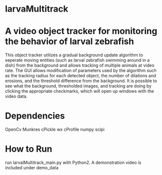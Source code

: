 # larvaMultitrack

# A video object tracker for monitoring the behavior of larval zebrafish
This object tracker utilizes a gradual background update algorithm to seperate moving entities (such as larval zebrafish swimming around in a dish) from the background and allows tracking of multiple animals at video rate. The GUI allows modification of parameters used by the algorithm such as the tracking radius for each detected object, the number of dilations and erosions, and the threshold difference from the background. It is possible to see what the background, thresholded images, and tracking are doing by clicking the appropriate checkmarks, which will open up windows with the video data. 

# Dependencies
OpenCv
Munkres
cPickle
wx
cProfile
numpy
scipi

# How to Run
run larvalMultitrack_main.py with Python2. A demonstration video is included under demo_data
